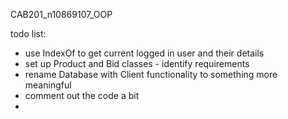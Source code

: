 CAB201_n10869107_OOP

todo list:

* use IndexOf to get current logged in user and their details
* set up Product and Bid classes - identify requirements
* rename Database with Client functionality to something more meaningful
* comment out the code a bit 
* 